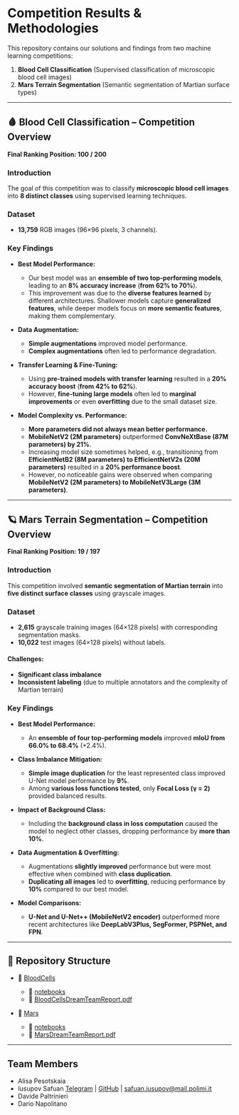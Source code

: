 # Competition Results & Methodologies  

This repository contains our solutions and findings from two machine learning competitions:  
1. **Blood Cell Classification** (Supervised classification of microscopic blood cell images)  
2. **Mars Terrain Segmentation** (Semantic segmentation of Martian surface types)  

---  

## 🩸 Blood Cell Classification – Competition Overview  
**Final Ranking Position: 100 / 200**  

### Introduction  
The goal of this competition was to classify **microscopic blood cell images** into **8 distinct classes** using supervised learning techniques.  

### Dataset  
- **13,759** RGB images (96×96 pixels, 3 channels).  

### Key Findings  

- **Best Model Performance:**  
  - Our best model was an **ensemble of two top-performing models**, leading to an **8% accuracy increase** (**from 62% to 70%**).  
  - This improvement was due to the **diverse features learned** by different architectures. Shallower models capture **generalized features**, while deeper models focus on **more semantic features**, making them complementary.  

- **Data Augmentation:**  
  - **Simple augmentations** improved model performance.  
  - **Complex augmentations** often led to performance degradation.  

- **Transfer Learning & Fine-Tuning:**  
  - Using **pre-trained models with transfer learning** resulted in a **20% accuracy boost** (**from 42% to 62%**).  
  - However, **fine-tuning large models** often led to **marginal improvements** or even **overfitting** due to the small dataset size.  

- **Model Complexity vs. Performance:**  
  - **More parameters did not always mean better performance.**  
  - **MobileNetV2 (2M parameters)** outperformed **ConvNeXtBase (87M parameters) by 21%**.  
  - Increasing model size sometimes helped, e.g., transitioning from **EfficientNetB2 (8M parameters) to EfficientNetV2s (20M parameters)** resulted in a **20% performance boost**.  
  - However, no noticeable gains were observed when comparing **MobileNetV2 (2M parameters) to MobileNetV3Large (3M parameters)**.  

---

## 🪐 Mars Terrain Segmentation – Competition Overview  
**Final Ranking Position: 19 / 197**  

### Introduction  
This competition involved **semantic segmentation of Martian terrain** into **five distinct surface classes** using grayscale images.  

### Dataset  
- **2,615** grayscale training images (64×128 pixels) with corresponding segmentation masks.  
- **10,022** test images (64×128 pixels) without labels.  

#### Challenges:  
- **Significant class imbalance**  
- **Inconsistent labeling** (due to multiple annotators and the complexity of Martian terrain)  

### Key Findings  

- **Best Model Performance:**  
  - An **ensemble of four top-performing models** improved **mIoU from 66.0% to 68.4%** (+2.4%).  

- **Class Imbalance Mitigation:**  
  - **Simple image duplication** for the least represented class improved U-Net model performance by **9%**.  
  - Among **various loss functions tested**, only **Focal Loss (γ = 2)** provided balanced results.  

- **Impact of Background Class:**  
  - Including the **background class in loss computation** caused the model to neglect other classes, dropping performance by **more than 10%**.  

- **Data Augmentation & Overfitting:**  
  - Augmentations **slightly improved** performance but were most effective when combined with **class duplication**.  
  - **Duplicating all images** led to **overfitting**, reducing performance by **10%** compared to our best model.  

- **Model Comparisons:**  
  - **U-Net and U-Net++ (MobileNetV2 encoder)** outperformed more recent architectures like **DeepLabV3Plus, SegFormer, PSPNet, and FPN**.  

---

## 📂 Repository Structure  

- 📂 [BloodCells](BloodCells/)  
  - 📂 [notebooks](BloodCells/notebooks/)  
  - 📄 [BloodCellsDreamTeamReport.pdf](BloodCells/BloodCellsDreamTeamReport.pdf)  

- 📂 [Mars](Mars/)  
  - 📂 [notebooks](Mars/notebooks/)  
  - 📄 [MarsDreamTeamReport.pdf](Mars/MarsDreamTeamReport.pdf)  

---

## Team Members

* Alisa Pesotskaia
* Iusupov Safuan [Telegram](https://t.me/IusupovSafuan) | [GitHub](https://github.com/SAFUANlip) | safuan.iusupov@mail.polimi.it
* Davide Paltrinieri
* Dario Napolitano 